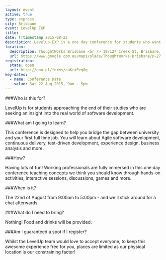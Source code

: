 ```yaml
---
layout: event
active: true
type: express
city: Brisbane
event: LevelUp EXP
title:
date: !!timestamp 2015-08-22
description: LevelUp EXP is a one day conference for students who want to bridge the gap between university and their first full time job. Passionate industry professionals will teach you about concepts like test-driven development, experience design, business analysis and how employers hire grads.
location:
  description: ThoughtWorks Brisbane <br /> 19/127 Creek St, Brisbane, QLD 4000
  url: https://www.google.com.au/maps/place/ThoughtWorks+Brisbane/@-27.4658244,153.02759,17z/data=!3m1!4b1!4m2!3m1!1s0x6b915a1d39376e4b:0xe3e3929e074caf21
registration:
  state: open
  url: http://goo.gl/forms/caKrxPeq8g
key-dates:
  - name: Conference Date
    value: Sat 22 Aug 2015, 9am - 5pm
---
```

###Who is this for?

LevelUp is for students approaching the end of their studies who are seeking an insight into the real world of software development.

###What am I going to learn?

This conference is designed to help you bridge the gap between university and your first full time job. You will learn about Agile software development, continuous delivery, test-driven development, experience design, business analysis and more.

###How?

Having lots of fun! Working professionals are fully immersed in this one day conference teaching concepts we think you should know through hands-on activities, interactive sessions, discussions, games and more.

###When is it?

The 22nd of August from 9:00am to 5:00pm - and we'll stick around for a chat afterwards.

###What do I need to bring?

Nothing! Food and drinks will be provided.

###Am I guaranteed a spot if I register?

Whilst the LevelUp team would love to accept everyone, to keep this awesome experience free for you, places are limited as our physical location is our constraining factor!
